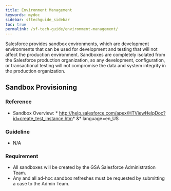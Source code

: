 ```yaml
---
title: Environment Management
keywords: mydoc
sidebar: sftechguide_sidebar
toc: true
permalink: /sf-tech-guide/environment-management/
---
```


Salesforce provides sandbox environments, which are development environments that can be used for development and testing that will not affect the production environment.  Sandboxes are completely isolated from the Salesforce production organization, so any development, configuration, or transactional testing will not compromise the data and system integrity in the production organization.

## Sandbox Provisioning

### Reference
* Sandbox Overview: * http://help.salesforce.com/apex/HTViewHelpDoc?id=create_test_instance.htm* &* language=en_US

### Guideline
* N/A

### Requirement
* All sandboxes will be created by the GSA Salesforce Administration Team.
* Any and all ad-hoc sandbox refreshes must be requested by submitting a case to the Admin Team.
